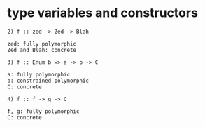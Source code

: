 # type variables and constructors

```
2) f :: zed -> Zed -> Blah

zed: fully polymorphic
Zed and Blah: concrete

3) f :: Enum b => a -> b -> C

a: fully polymorphic
b: constrained polymorphic
C: concrete

4) f :: f -> g -> C

f, g: fully polymorphic
C: concrete
```
